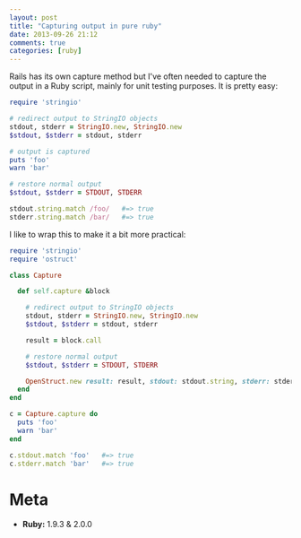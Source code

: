 ```yaml
---
layout: post
title: "Capturing output in pure ruby"
date: 2013-09-26 21:12
comments: true
categories: [ruby]
---
```


Rails has its own capture method but I've often needed to capture the output in
a Ruby script, mainly for unit testing purposes. It is pretty easy:

```rb
require 'stringio'

# redirect output to StringIO objects
stdout, stderr = StringIO.new, StringIO.new
$stdout, $stderr = stdout, stderr

# output is captured
puts 'foo'
warn 'bar'

# restore normal output
$stdout, $stderr = STDOUT, STDERR

stdout.string.match /foo/   #=> true
stderr.string.match /bar/   #=> true
```

<!-- more -->

I like to wrap this to make it a bit more practical:

```rb
require 'stringio'
require 'ostruct'

class Capture

  def self.capture &block

    # redirect output to StringIO objects
    stdout, stderr = StringIO.new, StringIO.new
    $stdout, $stderr = stdout, stderr

    result = block.call

    # restore normal output
    $stdout, $stderr = STDOUT, STDERR

    OpenStruct.new result: result, stdout: stdout.string, stderr: stderr.string
  end
end

c = Capture.capture do
  puts 'foo'
  warn 'bar'
end

c.stdout.match 'foo'   #=> true
c.stderr.match 'bar'   #=> true
```

# Meta

* **Ruby:** 1.9.3 & 2.0.0
